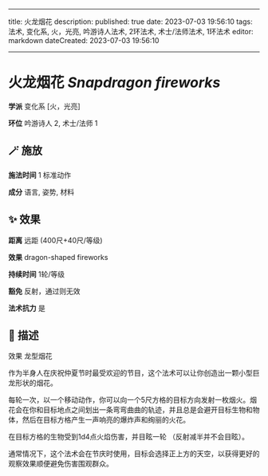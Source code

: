 
---
title: 火龙烟花
description: 
published: true
date: 2023-07-03 19:56:10
tags: 法术, 变化系, 火，光亮, 吟游诗人法术, 2环法术, 术士/法师法术, 1环法术
editor: markdown
dateCreated: 2023-07-03 19:56:10

---

# **火龙烟花** *Snapdragon fireworks*

**学派** 变化系 \[火，光亮\] 

**环位** 吟游诗人 2, 术士/法师 1

## 🪄 施放

**施法时间** 1 标准动作

**成分** 语言, 姿势, 材料

## ✨ 效果  

**距离** 远距 (400尺+40尺/等级) 

**效果** dragon-shaped fireworks 

**持续时间** 1轮/等级 

**豁免** 反射，通过则无效

**法术抗力** 是

## 📖 描述

效果          龙型烟花

作为半身人在庆祝仲夏节时最受欢迎的节目，这个法术可以让你创造出一颗小型巨龙形状的烟花。

每轮一次，以一个移动动作，你可以向一个5尺方格的目标方向发射一枚烟火。烟花会在你和目标地点之间划出一条弯弯曲曲的轨迹，并且总是会避开目标生物和物体，然后在目标方格产生一声响亮的爆炸声和绚丽的火花。

在目标方格的生物受到1d4点火焰伤害，并目眩一轮 （反射减半并不会目眩）。

通常情况下，这个法术会在节庆时使用，目标会选择正上方的天空，以获得更好的观察效果顺便避免伤害围观群众。
    
